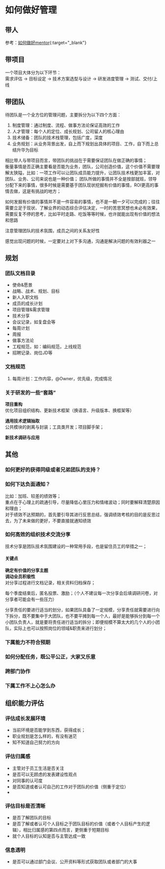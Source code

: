 如何做好管理
====
## 带人
参考：[如何做好mentor](/docs/others/5.md){:target="_blank"}

## 带项目
一个项目大体分为以下环节：<br>
需求评估 → 目标设定 → 技术方案选型与设计 → 研发进度管理 → 测试、交付/上线

## 带团队
待团队是一个全方位的管理问题，主要拆分为以下四个方面：<br>
1. 制度管理：通过制度、流程、做事方法论保证高效的工作
2. 人才管理：每个人的定位、成长规划、公司留人的核心理由
3. 技术储备：团队的技术栈管理，包括广度，深度
4. 业务规划：从业务背景出发，自上而下规划出具体的项目、工作，自下而上总结升华为目标

相比带人与带项目而言，带团队的挑战在于需要保证团队在做正确的事情；<br>
衡量事情是否正确主要看是否能为业务，团队，公司创造价值，这个价值不需要理解太狭隘，比如：一项工作可以让团队成员能力提升，让团队技术栈更加丰富，对团队、业务、公司来说也是一种价值；
团队所做的事情并不全是按部就班，领导分配下来的事情，很多时候是需要基于团队现状挖掘有价值的事情，ROI更高的事情去做，这是有挑战的地方；

如何发掘有价值的事情并不是一件容易的事情，也不是一朝一夕可以完成的；往往需要立足于现状、了解业界的动态综合评估决定，一时的苦思冥想也未必有效果，需要反复不停的思考，比如平时走路、吃饭等等时候，也许就能出现有价值的想法和思路

注意管理团队的技术氛围，成员之间的关系友好性

感觉出现问题的时候，一定要对上对下多沟通，沟通是解决问题的有效利器之一

## 规划
### 团队文档目录
- 使命&愿景<br>
- 战略、战术、规划、目标<br>
- 新人入职文档<br>
- 成员的成长计划<br>
- 项目管理&需求管理<br>
- 技术分享<br>
- 会议记录，如复盘会等<br>
- 每周计划<br>
- 周报<br>
- 做事方法论<br>
- 工程规范，如：编码规范，上线规范
- 招聘记录、岗位JD等

### 文档规范
1. 每周计划：工作内容，@Owner，优先级，完成情况


### 关于研发的一些“套路”
**项目重构**<br>
优化项目组织结构、更新技术框架（换语言、升级版本、换框架等）

**通用技术逻辑抽取**<br>
公共模块的剥离与封装；工具类开发；项目脚手架；

**新技术调研与应用**<br>

## 其他
### 如何更好的获得同级或者兄弟团队的支持？

### 如何下达负面通知？
比如：加班、较差的绩效等；<br>
重点在于心理上的疏通引导，尽量降低心里压力和情绪波动；同时要解释清楚原因和理由；<br>
对于绩效不达预期的，首先要引导其进行反思总结，强调绩效考核的目的是反思过去，为了未来做的更好，不要直接就通知绩效

### 如何高效的组织技术交流分享
技术分享是团队技术氛围建设的一种常用手段，也是留住员工的举措之一；

#### 关键点
**确定有价值的分享主题**<br>
**调动全员积极性**<br>
对分享过程进行文档记录，相关资料归档保存；

每个季度结束后，匿名投票、激励；（个人不建议每一次分享会后填调研问卷，对分享者可能会有一些压力）

分享责任的要进行适当的划分，如果团队具备了一定规模，分享责任就需要进行向下拆分，既不要集中于大团队，也不要平摊到每一个人，最好是能够拆分到每一个小团队负责人，就是要将责任进行适当的拆分；即便规模不算太大的几个人的小团队，实际上也可以按照岗位的领域&职责来进行划分；

### 下属能力不符合预期

### 如何分配任务，既公平公正，大家又乐意

### 跨部门协作

### 下属工作不上心怎么办

## 组织能力评估

### 评估成长发展环境
- 当前环境是否能学到东西，获得成长；
- 职业规划是怎么样的，有没有迷茫
- 知不知道自己努力的方向

### 评估归属感
- 主管对于员工生活是否关注
- 是否可以无顾虑的发表建设性观点
- 对同事的认可度
- 是否知道或者认可自己的工作对于团队的价值（侧重于定位）
-
### 评估目标是否清晰
- 是否了解团队的目标
- 是否了解或者认可个人目标之于团队目标的价值（或者个人目标产生的逻辑），相比归属感的第四点而言，更侧重于短期目标
- 就个人目标的认知是否与主管达成一致

### 信息透明
- 是否可以通过部门会议、公开资料等形式获取团队或者部门的大事
